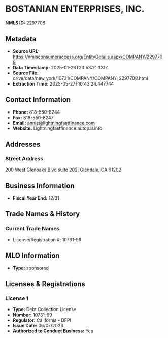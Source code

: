 # BOSTANIAN ENTERPRISES, INC.

**NMLS ID:** 2297708

## Metadata
- **Source URL:** https://nmlsconsumeraccess.org/EntityDetails.aspx/COMPANY/2297708
- **Data Timestamp:** 2025-01-23T23:53:21.331Z
- **Source File:** drive/data/new_york/10731/COMPANY/COMPANY_2297708.html
- **Extraction Time:** 2025-05-27T10:43:24.447744

## Contact Information
- **Phone:** 818-550-8244
- **Fax:** 818-550-8247
- **Email:** annie@lightningfastfinance.com
- **Website:** Lightningfastfinance.autopal.info

## Addresses
### Street Address
200 West Glenoaks Blvd suite 202; Glendale, CA 91202

## Business Information
- **Fiscal Year End:** 12/31

## Trade Names & History
### Current Trade Names
- License/Registration #: 10731-99

## MLO Information
- **Type:** sponsored

## Licenses & Registrations

### License 1
- **Type:** Debt Collection License
- **Number:** 10731-99
- **Regulator:** California - DFPI
- **Issue Date:** 06/07/2023
- **Authorized to Conduct Business:** Yes
